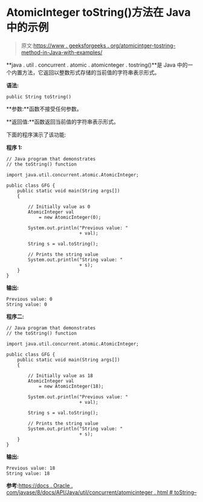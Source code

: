 # AtomicInteger toString()方法在 Java 中的示例

> 原文:[https://www . geeksforgeeks . org/atomicintger-tostring-method-in-Java-with-examples/](https://www.geeksforgeeks.org/atomicinteger-tostring-method-in-java-with-examples/)

**java . util . concurrent . atomic . atomicnteger . tostring()**是 Java 中的一个内置方法，它返回以整数形式存储的当前值的字符串表示形式。

**语法:**

```
public String toString()

```

**参数:**函数不接受任何参数。

**返回值:**函数返回当前值的字符串表示形式。

下面的程序演示了该功能:

**程序 1:**

```
// Java program that demonstrates
// the toString() function

import java.util.concurrent.atomic.AtomicInteger;

public class GFG {
    public static void main(String args[])
    {

        // Initially value as 0
        AtomicInteger val
            = new AtomicInteger(0);

        System.out.println("Previous value: "
                           + val);

        String s = val.toString();

        // Prints the string value
        System.out.println("String value: "
                           + s);
    }
}
```

**输出:**

```
Previous value: 0
String value: 0

```

**程序二:**

```
// Java program that demonstrates
// the toString() function

import java.util.concurrent.atomic.AtomicInteger;

public class GFG {
    public static void main(String args[])
    {

        // Initially value as 18
        AtomicInteger val
            = new AtomicInteger(18);

        System.out.println("Previous value: "
                           + val);

        String s = val.toString();

        // Prints the string value
        System.out.println("String value: "
                           + s);
    }
}
```

**输出:**

```
Previous value: 18
String value: 18

```

**参考:**[https://docs . Oracle . com/javase/8/docs/API/Java/util/concurrent/atomicinteger . html # toString–](https://docs.oracle.com/javase/8/docs/api/java/util/concurrent/atomic/AtomicInteger.html#toString--)